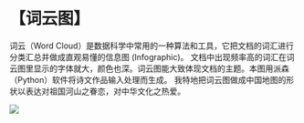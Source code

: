 # 【词云图】

词云（Word Cloud）是数据科学中常用的一种算法和工具，它把文档的词汇进行分类汇总并做成直观易懂的信息图 (Infographic)。
文档中出现频率高的词汇在词云图里显示的字体就大，颜色也深。词云图能大致体现文档的主题。本图用派森（Python）软件将诗文作品输入处理而生成。
我特地把词云图做成中国地图的形状以表达对祖国河山之眷恋，对中华文化之热爱。

![](04_word_cloud.png)